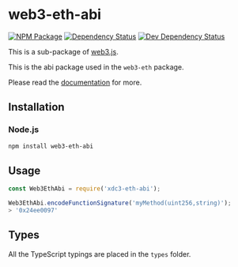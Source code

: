 # web3-eth-abi

[![NPM Package][npm-image]][npm-url] [![Dependency Status][deps-image]][deps-url] [![Dev Dependency Status][deps-dev-image]][deps-dev-url]

This is a sub-package of [web3.js][repo].

This is the abi package used in the `web3-eth` package.

Please read the [documentation][docs] for more.

## Installation

### Node.js

```bash
npm install web3-eth-abi
```

## Usage

```js
const Web3EthAbi = require('xdc3-eth-abi');

Web3EthAbi.encodeFunctionSignature('myMethod(uint256,string)');
> '0x24ee0097'
```

## Types

All the TypeScript typings are placed in the `types` folder.

[docs]: http://web3js.readthedocs.io/en/1.0/
[repo]: https://github.com/XinFinOrg/XDC3
[npm-image]: https://img.shields.io/npm/v/web3-eth-abi.svg
[npm-url]: https://npmjs.org/package/web3-eth-abi
[deps-image]: https://david-dm.org/ethereum/web3.js/1.x/status.svg?path=packages/web3-eth-abi
[deps-url]: https://david-dm.org/ethereum/web3.js/1.x?path=packages/web3-eth-abi
[deps-dev-image]: https://david-dm.org/ethereum/web3.js/1.x/dev-status.svg?path=packages/web3-eth-abi
[deps-dev-url]: https://david-dm.org/ethereum/web3.js/1.x?type=dev&path=packages/web3-eth-abi
